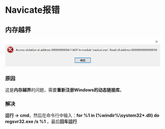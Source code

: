 # Navicate报错

## 内存越界

![Navicate报错-1](Navicate报错-1.png)

### 原因

这是**内存越界**的问题，需要**重新注册Windows的动态链接库**。

### 解决

**运行 -> cmd**，然后在命令行中输入：**for %1 in (%windir%\system32\*.dll) do regsvr32.exe /s %1** ，最后**回车运行**